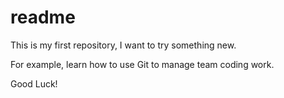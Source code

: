# readme
This is my first repository, I want to try something new.

For example, learn how to use Git to manage team coding work.

Good Luck!